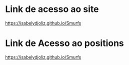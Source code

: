 # Link de acesso ao site 
https://isabelydjoliz.github.io/Smurfs
# Link de Acesso ao positions
https://isabelydjoliz.github.io/Smurfs
